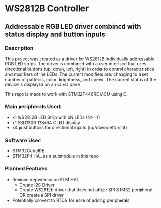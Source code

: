 # WS2812B Controller
## Addressable RGB LED driver combined with status display and button inputs

### Description

This project was created as a driver for WS2812B individually addressable RGB LED strips. The driver is combined with a user interface that uses directional buttons (up, down, left, right) in order to control characteristics and modifiers of the LEDs. The current modifiers are: changing to a set number of patterns, color, brightness, and speed. The current status of the device is displayed on an OLED panel

This repo is made to work with STM32F446RE MCU using C.

### Main peripherals Used:
- x1 WS2812B LED Strip with xN LEDs (N>=1)
- x1 SSD1306 128x64 OLED display
- x4 pushbuttons for directional inputs (up/down/left/right)

### Software Used
- STM32CubeIDE
- STM32F4 HAL as a submodule in this repo

### Planned Features
- Remove depedency on STM HAL
    - Create I2C Driver
    - Create WS2812b driver that does not utilize SPI STM32 peripheral OR create a SPI driver
- Potentially convert to RTOS for ease of adding peripherals






